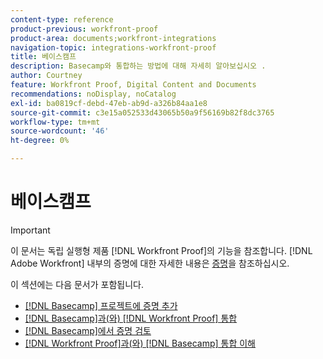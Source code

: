 ```yaml
---
content-type: reference
product-previous: workfront-proof
product-area: documents;workfront-integrations
navigation-topic: integrations-workfront-proof
title: 베이스캠프
description: Basecamp와 통합하는 방법에 대해 자세히 알아보십시오 .
author: Courtney
feature: Workfront Proof, Digital Content and Documents
recommendations: noDisplay, noCatalog
exl-id: ba0819cf-debd-47eb-ab9d-a326b84aa1e8
source-git-commit: c3e15a052533d43065b50a9f56169b82f8dc3765
workflow-type: tm+mt
source-wordcount: '46'
ht-degree: 0%

---
```


# 베이스캠프

>[!IMPORTANT]
>
>이 문서는 독립 실행형 제품 [!DNL Workfront Proof]의 기능을 참조합니다. [!DNL Adobe Workfront] 내부의 증명에 대한 자세한 내용은 [증명](../../../review-and-approve-work/proofing/proofing.md)을 참조하십시오.

이 섹션에는 다음 문서가 포함됩니다.

* [&#x200B; [!DNL Basecamp] 프로젝트에 증명 추가](../../../workfront-proof/wp-integrations/basecamp/add-proof-to-basecamp-project.md)
* [&#x200B; [!DNL Basecamp]과(와)  [!DNL Workfront Proof]  통합](../../../workfront-proof/wp-integrations/basecamp/integrate-workfront-proof-with-basecamp.md)
* [&#x200B; [!DNL Basecamp]에서 증명 검토](../../../workfront-proof/wp-integrations/basecamp/review-proof-basecamp.md)
* [&#x200B; [!DNL Workfront Proof]과(와)  [!DNL Basecamp] 통합 이해](../../../workfront-proof/wp-integrations/basecamp/basecamp-integration-overview.md)
